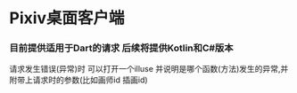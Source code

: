 # Pixiv桌面客户端

### 目前提供适用于Dart的请求 后续将提供Kotlin和C#版本

请求发生错误(异常)时 可以打开一个illuse 并说明是哪个函数(方法)发生的异常,并附带上请求时的参数(比如画师id 插画id)
